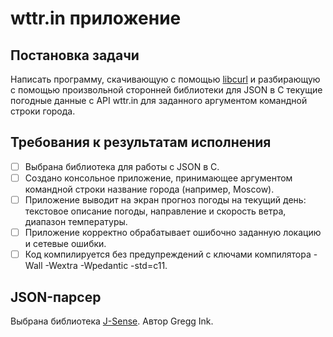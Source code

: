 # wttr.in приложение
## Постановка задачи
Написать программу, скачивающую с помощью [libcurl](https://curl.se/libcurl/c/) и разбирающую с помощью произвольной сторонней библиотеки для JSON в C текущие погодные данные с API wttr.in для заданного аргументом командной строки города.

## Требования к результатам исполнения
- [ ] Выбрана библиотека для работы с JSON в C.
- [ ] Создано консольное приложение, принимающее аргументом командной строки название города (например, Moscow).
- [ ] Приложение выводит на экран прогноз погоды на текущий день: текстовое описание погоды, направление и скорость ветра, диапазон температуры.
- [ ] Приложение корректно обрабатывает ошибочно заданную локацию и сетевые ошибки.
- [ ] Код компилируется без предупреждений с ключами компилятора -Wall -Wextra -Wpedantic -std=c11.

## JSON-парсер
Выбрана библиотека [J-Sense](https://gitlab.com/greggink/youtube_episode_jsense). Автор Gregg Ink.
